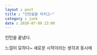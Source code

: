 ```yaml
---
layout : post
title : "인턴쉽을 마치고~"
category : junk
date : 2020-07-09 23:00
---
```


인턴을 끝냈다.


느낌이 묘하다~
새로운 시작이라는 생각과 동시에
